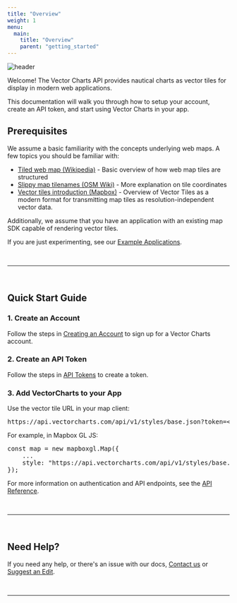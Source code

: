 ```yaml
---
title: "Overview"
weight: 1
menu:
  main:
    title: "Overview"
    parent: "getting_started"
---
```


![header](/img/13.png)

Welcome! The Vector Charts API provides nautical charts as vector tiles for display in modern web applications.

This documentation will walk you through how to setup your account, create an API token, and start using Vector Charts in your app.

## Prerequisites

We assume a basic familiarity with the concepts underlying web maps. A few topics you should be familiar with:
- [Tiled web map (Wikipedia)](https://en.wikipedia.org/wiki/Tiled_web_map) - Basic overview of how web map tiles are structured
- [Slippy map tilenames (OSM Wiki)](https://wiki.openstreetmap.org/wiki/Slippy_map_tilenames) - More explanation on tile coordinates
- [Vector tiles introduction (Mapbox)](https://docs.mapbox.com/data/tilesets/guides/vector-tiles-introduction/) - Overview of Vector Tiles as a modern format for transmitting map tiles as resolution-independent vector data.

Additionally, we assume that you have an application with an existing map SDK capable of rendering vector tiles.

If you are just experimenting, see our [Example Applications](/examples).

<br/>
<hr/>
<br/>

## Quick Start Guide

### 1. Create an Account

Follow the steps in [Creating an Account](/getting-started/creating-account/) to sign up for a Vector Charts account.

### 2. Create an API Token

Follow the steps in [API Tokens](/getting-started/tokens/) to create a token.

### 3. Add VectorCharts to your App

Use the vector tile URL in your map client:

<pre>
https://api.vectorcharts.com/api/v1/styles/base.json?token=&lt;token string&gt;
</pre>

For example, in Mapbox GL JS:
<pre>
const map = new mapboxgl.Map({
    ...
    style: "https://api.vectorcharts.com/api/v1/styles/base.json?token=&lt;token string&gt;"
});
</pre>

For more information on authentication and API endpoints, see the [API Reference](/api-reference/api-authentication/).

<br/>
<hr/>
<br/>

## Need Help?

If you need any help, or there's an issue with our docs, [Contact us](https://vectorcharts.com/contact-us/) or [Suggest an Edit](https://github.com/fullhexventures/vector-charts-docs/issues/new).

<br/>
<hr/>
<br/>